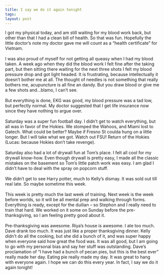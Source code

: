 ```yaml
---
title: I say we do it again tonight
tags: 
layout: post
---
```

I got my physical today, and am still waiting for my blood work back, but other than that I had a clean bill of health.  So that was fun.  Hopefully the little doctor’s note my doctor gave me will count as a “health certificate” for Vietnam.  <br /><br />I was also proud of myself for not getting all queasy when I had my blood taken.  A week ago when they did the blood work I felt fine after the taking part, but then sitting there waiting for the next three shots I felt my blood pressure drop and got light headed.  It is frustrating, because intellectually it doesn’t bother me at all.  The thought of needles is not something that really bothers me, acupuncture is all fine an dandy.  But you draw blood or give me a few shots and…blamo, I can’t see.<br /><br />But everything is done, EKG was good, my blood pressure was a tad low, but perfectly normal.  My doctor suggested that I get life insurance now since they have nothing to argue over.  <br /><br />Saturday was a super fun football day.  I didn’t get to watch everything, but all was in favor of the Hokies.  We stomped the Wahoos, and Miami lost to Gatech.  What could be better?  Maybe if Fresno St coulda hung on a little longer.  But I will take what we got.  Watch out FSU! Return of the Hokies (Lucas: because Hokies don’t take revenge).<br /><br />Saturday also had a lot of drywall fun at Tom’s place.  I felt all cool for my drywall know-how.  Even though drywall is pretty easy, I made all the classic mistakes on the basement so Tom’s little patch work was easy.   I am glad I didn’t have to deal with the spray on popcorn stuff.<br /><br />We didn’t get to see Harry potter, much to Kelly’s dismay.  It was sold out till real late.  So maybe sometime this week.<br /><br />This week is pretty much the last week of training.  Next week is the week before worlds, so it will be all mental prep and walking through forms.  Everything is ready, except for the duilian – so Stephon and I really need to train that hard.  We worked on it some on Sunday before the pre-thanksgiving, so I am feeling pretty good about it.<br /><br />Pre-thanksgiving was awesome.  Riya’s house is awesome.  I ate too much.  Dave drank too much. It was just like a proper thanksgiving dinner.  Kelly didn’t do all the cooking, but she did a bunch of it, and was super happy when everyone said how great the food was.  It was all good, but I am going to go with my personal bias and say her stuff was outstanding.  Dave’s proclamation of “I have had a bunch of pecan pies, but this is the best ever” really made her day.  Eating pie really made my day.  It was great to hang with everyone again.  I hope we can do this every year.  In fact,  I say we do it again tonight!
